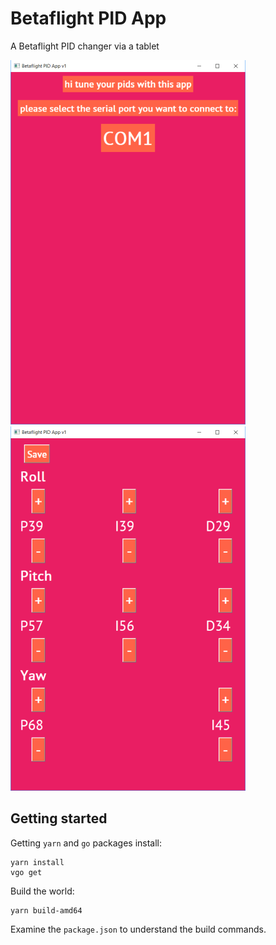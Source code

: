 # Betaflight PID App

A Betaflight PID changer via a tablet

![Screen1](.images/screen1.png?raw=true "Screen")
![Screen2](.images/screen2.png?raw=true "Screen")

## Getting started

Getting `yarn` and `go` packages install:

    yarn install
    vgo get

Build the world:

    yarn build-amd64

Examine the `package.json` to understand the build commands.